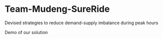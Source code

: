 # Team-Mudeng-SureRide
Devised strategies to reduce demand-supply imbalance during peak hours 

Demo of our solution

